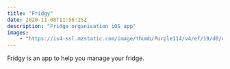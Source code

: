 ```yaml
---
title: "Fridgy"
date: 2020-11-08T11:56:25Z
description: "Fridge organisation iOS app"
images: 
    - "https://is4-ssl.mzstatic.com/image/thumb/Purple114/v4/ef/19/d0/ef19d034-e532-9848-f22e-ef9daa7eb12f/AppIcon-1x_U007emarketing-0-10-0-85-220.png/246x0w.png"
---
```


Fridgy is an app to help you manage your fridge.